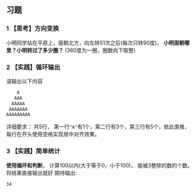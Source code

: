 ## 习题

### 1 【思考】方向变换
小明同学站在平原上，面朝北方，向左转51次之后(每次只转90度)，
**小明面朝哪里？小明转过了多少圈？**
(360度为一圈，圈数向下取整)

### 2 【实践】循环输出
请输出以下内容
```txt
    A
   AAA
  AAAAA
 AAAAAAA
AAAAAAAAA
```
详细要求：
共5行，
第一行`"A"`有1个，第二行有3个，第三行有5个，依此类推，
每行在开头使用空格实现居中对齐效果。

### 3 【实践】简单统计
**使用循环和判断**，
计算100以内(大于等于0，小于100)，
能被3整除的数的个数。
将结果直接输出就好
期待输出:
```txt
34
```
